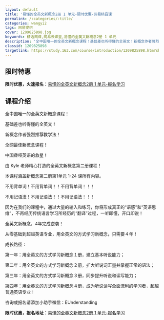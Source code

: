 ```yaml
---
layout: default
title: '易懂的全英文新概念2册 1 单元-限时优惠-网易精品课'
permalink: /:categories/:title/
categories: wangyi2
tags: 网易提供
cover: 1209825898.jpg
keywords: 精选网课,网易云课堂,易懂的全英文新概念2册 1 单元
description: '全中国唯一的全英文新概念课程！基础差也听得懂的全英文！新概念作者强烈推荐教学法！全网最佳新概念课程！中国聋哑英语的救星！'
classid: 1209825898
targetlink: https://study.163.com/course/introduction/1209825898.htm?share=1&shareId=1025206652&utm_campaign=share&utm_medium=iphoneShare&utm_source=&utm_u=1025206652
---
```


## 限时特惠

**限时优惠，火速报名**：[易懂的全英文新概念2册 1 单元-报名学习](https://study.163.com/course/introduction/1209825898.htm?share=1&shareId=1025206652&utm_campaign=share&utm_medium=iphoneShare&utm_source=&utm_u=1025206652)

## 课程介绍

全中国唯一的全英文新概念课程！

基础差也听得懂的全英文！

新概念作者强烈推荐教学法！ 



全网最佳新概念课程！

中国聋哑英语的救星！

由 Kyle 老师精心打造的全英文新概念第二册课程！



本课程涵盖新概念第二册第1单元 1-24 课所有内容。



不用背单词！不用背单词！！不用背单词！！！

不用记语法！不用记语法！！不用记语法！！！



因为在我们的课程中，通过大量的输入和练习，你将形成真正的“语感”和“英语思维”，不再经历传统语言学习所经历的“翻译”过程，一听即懂，开口即说！



全英文新概念，4年完成逆袭！

从零基础到超越英语专业，用全英文的方式学习新概念，只需要４年！

成长路径：

第一年：用全英文的方式学习新概念１册，建立基本听说能力；

第二年：用全英文的方式学习新概念２册，扩大听说词汇量并掌握正常的语法；

第三年：用全英文的方式学习新概念３册，同步提升听说和读写能力；

第四年：用全英文的方式学习新概念４册，成为听说读写全面流利的学习者，超越普通英语专业！



咨询或报名请添加小助手微信：EUnderstanding

**限时优惠，报名地址**：[易懂的全英文新概念2册 1 单元-报名学习](https://study.163.com/course/introduction/1209825898.htm?share=1&shareId=1025206652&utm_campaign=share&utm_medium=iphoneShare&utm_source=&utm_u=1025206652)

